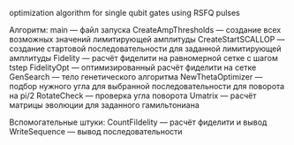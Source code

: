 optimization algorithm for single qubit gates using RSFQ pulses

Алгоритм:
main — файл запуска
CreateAmpThresholds — создание всех возможных значений лимитирующей амплитуды
CreateStartSCALLOP — создание стартовой последовательности для заданной лимитирующей амплитуды
Fidelity — расчёт фиделити на равномерной сетке с шагом tstep
FidelityOpt — оптимизированный расчёт фиделити на сетке
GenSearch — тело генетического алгоритма
NewThetaOptimizer — подбор нужного угла для выбранной последовательности для поворота на pi/2
RotateCheck — проверка угла поворота
Umatrix — расчёт матрицы эволюции для заданного гамильтониана 

Вспомогательные штуки:
CountFildelity — расчёт фиделити и вывод
WriteSequence — вывод последовательности
